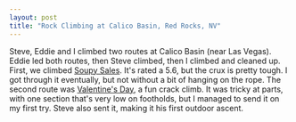 ```yaml
---
layout: post
title: "Rock Climbing at Calico Basin, Red Rocks, NV"
---
```


Steve, Eddie and I climbed two routes at Calico Basin (near Las Vegas). Eddie led both routes, then Steve climbed, then I climbed and cleaned up. First, we climbed [Soupy Sales](http://www.rockclimbing.com/routes/North_America/United_States/Nevada/Red_Rock_Canyon/Calico_Basin/Moderate_Mecca/Soupy_Sales_16796.html). It's rated a 5.6, but the crux is pretty tough. I got through it eventually, but not without a bit of hanging on the rope. The second route was [Valentine's Day](http://www.rockclimbing.com/routes/North_America/United_States/Nevada/Red_Rock_Canyon/Calico_Basin/Moderate_Mecca/Valentine_s_Day_27439.html), a fun crack climb. It was tricky at parts, with one section that's very low on footholds, but I managed to send it on my first try. Steve also sent it, making it his first outdoor ascent. 
